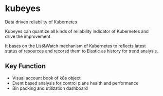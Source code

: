 # kubeyes
Data driven reliability of Kubernetes

Kubeyes can quantize all kinds of reliability indicator of Kubernetes and drive the improvement. 

It bases on the List&Watch mechanism of Kubernetes to reflects latest status of resources and recorsd them to Elastic as history for trend analysis. 

## Key Function
- Visual account book of k8s object 
- Event based analysis for control plane health and performance
- Bin packing and utilization dashboard
